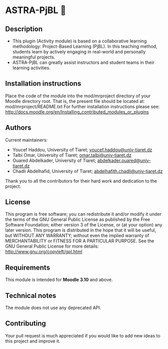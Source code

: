 # ASTRA-PjBL :satellite:
## Description
* This plugin (Activity module) is based on a collaborative learning methodology: Project-Based Learning (PjBL). In this teaching method, students learn by actively engaging in real-world and personally meaningful projects.
* ASTRA-PjBL can greatly assist instructors and student teams in their learning activities.

## Installation instructions
Place the code of the module into the mod/mrproject directory of your Moodle directory root. That is, the present file should be located at: mod/mrproject/README.txt
For further installation instructions please see: http://docs.moodle.org/en/Installing_contributed_modules_or_plugins
  
## Authors
Current maintainers:
- Youcef Haddou, University of Tiaret;  <youcef.haddou@univ-tiaret.dz>
- Talbi Omar, University of Tiaret;  <omar.talbi@univ-tiaret.dz>
- Ouared Abdelkader, University of Tiaret;  <abdelkader.ouared@univ-tiaret.dz>
- Chadli Abdelhafid, University of Tiaret;  <abdelhafith.chadli@univ-tiaret.dz>
  
Thank you to all the contributors for their hard work and dedication to the project.

## License
This program is free software; you can redistribute it and/or modify it under the terms of the GNU General Public License as published by the Free Software Foundation; either version 3 of the License, or (at your option) any later version.
This program is distributed in the hope that it will be useful, but WITHOUT ANY WARRANTY; without even the implied warranty of MERCHANTABILITY or FITNESS FOR A PARTICULAR PURPOSE. See the GNU General Public License for more details: http://www.gnu.org/copyleft/gpl.html

## Requirements
This module is intended for **Moodle 3.10** and above.

## Technical notes
The module does not use any deprecated API.

## Contributing
Your pull request is much appreciated if you would like to add new ideas to this project and improve it.

